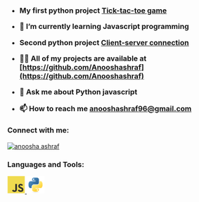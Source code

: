 <h3 align="cente" Stepping into to the world of development</h3>

- My first python project [Tick-tac-toe game](https://github.com/Anooshashraf/TIC-TAC-TOE-repo)

- 🌱 I’m currently learning **Javascript programming**

- Second python project [Client-server connection](https://github.com/Anooshashraf/demo.py/tree/main)

- 👨‍💻 All of my projects are available at [https://github.com/Anooshashraf](https://github.com/Anooshashraf)

- 💬 Ask me about **Python javascript**

- 📫 How to reach me **anooshashraf96@gmail.com**

<h3 align="left">Connect with me:</h3>
<p align="left">
<a href="https://linkedin.com/in/anoosha ashraf" target="blank"><img align="center" src="https://raw.githubusercontent.com/rahuldkjain/github-profile-readme-generator/master/src/images/icons/Social/linked-in-alt.svg" alt="anoosha ashraf" height="30" width="40" /></a>
</p>

<h3 align="left">Languages and Tools:</h3>
<p align="left"> <a href="https://developer.mozilla.org/en-US/docs/Web/JavaScript" target="_blank" rel="noreferrer"> <img src="https://raw.githubusercontent.com/devicons/devicon/master/icons/javascript/javascript-original.svg" alt="javascript" width="40" height="40"/> </a> <a href="https://www.python.org" target="_blank" rel="noreferrer"> <img src="https://raw.githubusercontent.com/devicons/devicon/master/icons/python/python-original.svg" alt="python" width="40" height="40"/> </a> </p>
